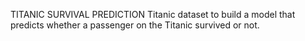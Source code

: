 TITANIC SURVIVAL PREDICTION
Titanic dataset to build a model that predicts whether a
passenger on the Titanic survived or not.
